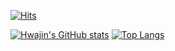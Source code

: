[![Hits](https://hits.seeyoufarm.com/api/count/incr/badge.svg?url=https%3A%2F%2Fgithub.com%2Fjinimon&count_bg=%2379C83D&title_bg=%23555555&icon=&icon_color=%23E7E7E7&title=hits&edge_flat=false)](https://hits.seeyoufarm.com)

[![Hwajin's GitHub stats](https://github-readme-stats.vercel.app/api?username=jinimon&theme=radical)](https://github.com/jinimon/github-readme-stats) [![Top Langs](https://github-readme-stats.vercel.app/api/top-langs/?username=jinimon&theme=vue&layout=compact)](https://github.com/jinimon/github-readme-stats)


